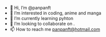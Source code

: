 - 👋 Hi, I’m @panpanft
- 👀 I’m interested in coding, anime and manga
- 🌱 I’m currently learning pyhton
- 💞️ I’m looking to collaborate on .
- 📫 How to reach me panpanft@hotmail.com

<!---
panpanft/panpanft is a ✨ special ✨ repository because its `README.md` (this file) appears on your GitHub profile.
You can click the Preview link to take a look at your changes.
--->
